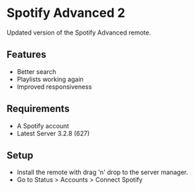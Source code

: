 # Spotify Advanced 2
Updated version of the Spotify Advanced remote.

## Features
 * Better search
 * Playlists working again
 * Improved responsiveness

## Requirements
 * A Spotify account
 * Latest Server 3.2.8 (627)

## Setup
 * Install the remote with drag 'n' drop to the server manager.
 * Go to Status > Accounts > Connect Spotify
